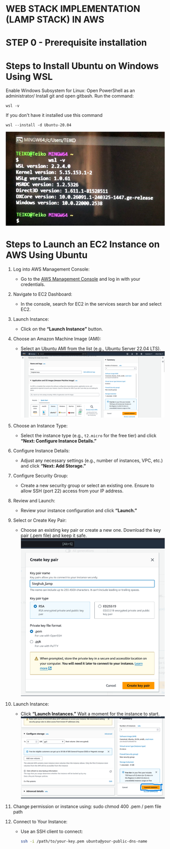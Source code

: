 # WEB STACK IMPLEMENTATION (LAMP STACK) IN AWS

# STEP 0 - Prerequisite installation
# Steps to Install Ubuntu on Windows Using WSL

 Enable Windows Subsystem for Linux:
 Open PowerShell as an administrator/ Install git and open gitbash.
 Run the command:
 
    wsl -v

 If you don't have it installed use this command

    wsl --install -d Ubuntu-20.04

![my image](images/ubuntu_version.jpeg)

# Steps to Launch an EC2 Instance on AWS Using Ubuntu

1. Log into AWS Management Console:
   - Go to the [AWS Management Console](https://aws.amazon.com/console/) and log in with your credentials.

2. Navigate to EC2 Dashboard:
   - In the console, search for EC2 in the services search bar and select EC2.

3. Launch Instance:
   - Click on the **“Launch Instance”** button.

4. Choose an Amazon Machine Image (AMI):
   - Select an Ubuntu AMI from the list (e.g., Ubuntu Server 22.04 LTS).
   ![my image](images/setup_instance.png)

5. Choose an Instance Type:
   - Select the instance type (e.g., `t2.micro` for the free tier) and click **“Next: Configure Instance Details.”**

6. Configure Instance Details:
   - Adjust any necessary settings (e.g., number of instances, VPC, etc.) and click **“Next: Add Storage.”**

8. Configure Security Group:
   - Create a new security group or select an existing one. Ensure to allow SSH (port 22) access from your IP address.

10. Review and Launch:
    - Review your instance configuration and click **“Launch.”**

11. Select or Create Key Pair:
    - Choose an existing key pair or create a new one. Download the key pair (.pem file) and keep it safe.
     ![my image](images/create_key_pair.png)

12. Launch Instance:
    - Click **“Launch Instances.”** Wait a moment for the instance to start.
     ![image](<images/Launch_an_instance .png>)

14. Change permission or instance using:
    sudo chmod 400 <private-key-name>.pem / pem file path

13. Connect to Your Instance:
    - Use an SSH client to connect:
      ```bash
      ssh -i /path/to/your-key.pem ubuntu@your-public-dns-name
      ```
